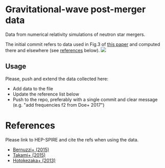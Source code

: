 # Gravitational-wave post-merger data

Data from numerical relativity simulations of neutron star mergers.

The initial commit refers to data used in Fig.3 of [this paper](https://inspirehep.net/record/1358387) and computed there and elsewhere (see [references](#references) below).
![](https://inspirehep.net/record/1358387/files/fig03.png)

## Usage

Please, push and extend the data collected here:

 * Add data to the file
 * Update the reference list below
 * Push to the repo, preferably with a single commit and clear message (e.g. "add frequencies f2 from Doe+ 2017")
 
# References

Please link to HEP-SPIRE and cite the refs when using the data.

 * [Bernuzzi+ (2015)](https://inspirehep.net/record/1358387)
 * [Takami+ (2015)](https://inspirehep.net/record/1333637)
 * [Hotokezaka+ (2013)](https://inspirehep.net/record/1244056)
